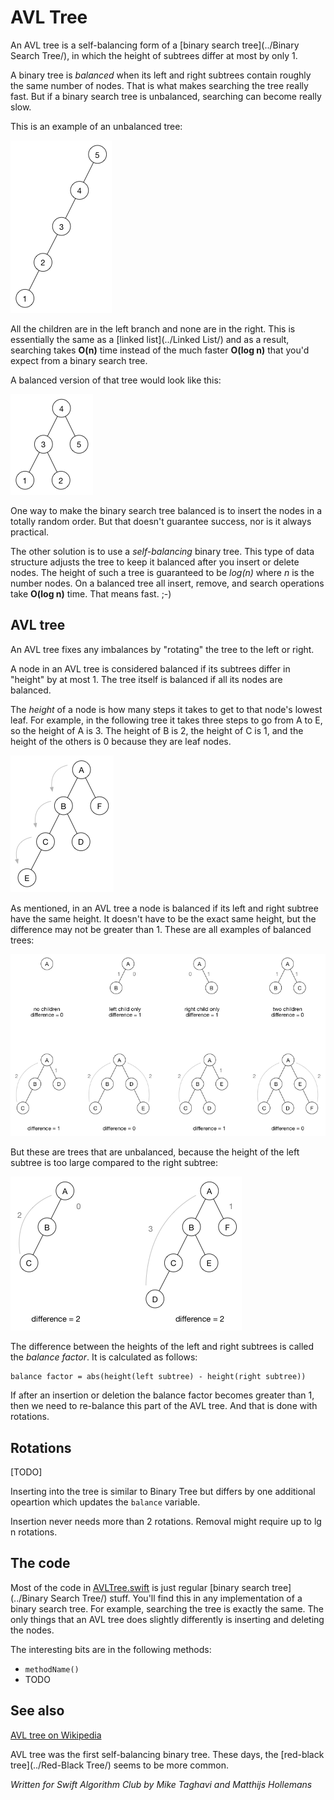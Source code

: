 # AVL Tree

An AVL tree is a self-balancing form of a [binary search tree](../Binary Search Tree/), in which the height of subtrees differ at most by only 1.

A binary tree is *balanced* when its left and right subtrees contain roughly the same number of nodes. That is what makes searching the tree really fast. But if a binary search tree is unbalanced, searching can become really slow.

This is an example of an unbalanced tree:

![Unbalanced tree](Images/Unbalanced.png)

All the children are in the left branch and none are in the right. This is essentially the same as a [linked list](../Linked List/) and as a result, searching takes **O(n)** time instead of the much faster **O(log n)** that you'd expect from a binary search tree.

A balanced version of that tree would look like this:

![Balanced tree](Images/Balanced.png)

One way to make the binary search tree balanced is to insert the nodes in a totally random order. But that doesn't guarantee success, nor is it always practical.

The other solution is to use a *self-balancing* binary tree. This type of data structure adjusts the tree to keep it balanced after you insert or delete nodes. The height of such a tree is guaranteed to be *log(n)* where *n* is the number nodes. On a balanced tree all insert, remove, and search operations take **O(log n)** time. That means fast. ;-)

## AVL tree

An AVL tree fixes any imbalances by "rotating" the tree to the left or right.

A node in an AVL tree is considered balanced if its subtrees differ in "height" by at most 1. The tree itself is balanced if all its nodes are balanced.

The *height* of a node is how many steps it takes to get to that node's lowest leaf. For example, in the following tree it takes three steps to go from A to E, so the height of A is 3. The height of B is 2, the height of C is 1, and the height of the others is 0 because they are leaf nodes.

![Node height](Images/Height.png)

As mentioned, in an AVL tree a node is balanced if its left and right subtree have the same height. It doesn't have to be the exact same height, but the difference may not be greater than 1. These are all examples of balanced trees:

![Balanced trees](Images/BalanceOK.png)

But these are trees that are unbalanced, because the height of the left subtree is too large compared to the right subtree:

![Unbalanced trees](Images/BalanceNotOK.png)

The difference between the heights of the left and right subtrees is called the *balance factor*. It is calculated as follows:

	balance factor = abs(height(left subtree) - height(right subtree))

If after an insertion or deletion the balance factor becomes greater than 1, then we need to re-balance this part of the AVL tree. And that is done with rotations.

## Rotations

[TODO]

Inserting into the tree is similar to Binary Tree but differs by one additional opeartion which updates the `balance` variable.

Insertion never needs more than 2 rotations. Removal might require up to lg n rotations.

## The code

Most of the code in [AVLTree.swift](AVLTree.swift) is just regular [binary search tree](../Binary Search Tree/) stuff. You'll find this in any implementation of a binary search tree. For example, searching the tree is exactly the same. The only things that an AVL tree does slightly differently is inserting and deleting the nodes.

The interesting bits are in the following methods:

- `methodName()`
- TODO

## See also

[AVL tree on Wikipedia](https://en.wikipedia.org/wiki/AVL_tree)

AVL tree was the first self-balancing binary tree. These days, the [red-black tree](../Red-Black Tree/) seems to be more common.

*Written for Swift Algorithm Club by Mike Taghavi and Matthijs Hollemans*
